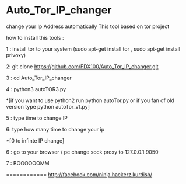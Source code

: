 # Auto_Tor_IP_changer
change your Ip Address automatically  This tool based on tor project

how to install this tools :

1 : install tor to your system  (sudo apt-get install tor , sudo apt-get install privoxy)

2: git clone https://github.com/FDX100/Auto_Tor_IP_changer.git

3 : cd Auto_Tor_IP_changer

4 : python3 autoTOR3.py

*[if you want to use python2 run python autoTor.py
  or if you fan of old version type python autoTor_v1.py]
  
5 : type time to change IP

6: type how many time to change your ip 

*[0 to infinte IP change]

6 : go to your browser / pc  change sock proxy to 127.0.0.1:9050

7 : BOOOOOOMM 

============
http://facebook.com/ninja.hackerz.kurdish/
